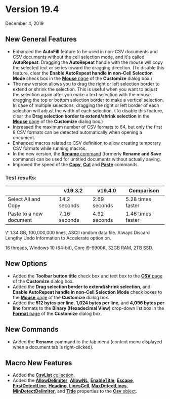 # Version 19.4

December 4, 2019

## New General Features

- Enhanced the **AutoFill** feature to be used in non-CSV documents and CSV documents without the cell selection mode, and it's called **AutoRepeat**. Dragging the **AutoRepeat** handle with the mouse will copy the selected text or series toward the dragging direction. (To disable this feature, clear the **Enable AutoRepeat handle in non-Cell Selection Mode** check box in the [**Mouse** page](../dlg/customize/mouse/index) of the **Customize** dialog box.)
- The new version allows you to drag the right or left selection border to extend or shrink the selection. This is useful when you want to adjust the selection again after you make a text selection with the mouse. dragging the top or bottom selection border to make a vertical selection. In case of multiple selections, dragging the right or left border of each selection will adjust the width of each selection. (To disable this feature, clear the **Drag selection border to extend/shrink selection** in the [**Mouse** page](../dlg/customize/mouse/index) of the **Customize** dialog box.)
- Increased the maximum number of CSV formats to 64, but only the first 8 CSV formats can be detected automatically when opening a document.
- Enhanced macros related to CSV definition to allow creating temporary CSV formats while running macros.
- In the new version, the [**Rename** command](../cmd/file/file_save_rename) (formerly **Rename and Save** command) can be used for untitled documents without actually saving.
- Improved the speed of the **[Copy](../cmd/edit/edit_copy)**, **[Cut](../cmd/edit/edit_cut)** and **[Paste](../cmd/edit/edit_paste)** commands.

### Test results:

|  | v19.3.2 | v19.4.0 | Comparison |
| --- | --- | --- | --- |
| Select All and Copy | 14.2 seconds | 2.69 seconds | 5.28 times faster |
| Paste to a new document | 7.16  seconds | 4.92 seconds | 1.46 times faster |

\\* 1.34 GB, 100,000,000 lines, ASCII random data file. Always Discard Lengthy Undo Information to Accelerate option on.

16 threads, Windows 10 (64-bit), Core i9-9900K, 32GB RAM, 2TB SSD.

## New Options

- Added the **Toolbar button title** check box and text box to the [**CSV** page](../dlg/customize/csv/index) of the **Customize** dialog box.
- Added the **Drag selection border to extend/shrink selection**, and **Enable AutoRepeat handle in non-Cell Selection Mode** check boxes to the [**Mouse** page](../dlg/customize/mouse/index) of the **Customize** dialog box.
- Added the **512 bytes per line**, **1,024 bytes per line**, and **4,096 bytes per line** formats to the **Binary (Hexadecimal View)** drop-down list box in the [**Format** page](../dlg/customize/format/index) of the **Customize** dialog box.

## New Commands

- Added the **Rename** command to the tab menu (context menu displayed when a document tab is right-clicked).

## Macro New Features

- Added the [**CsvList** collection](../macro/csv_list/index).
- Added the [**AllowDelimiter**](../macro/csv/allow_delimiter), [**AllowNL**](../macro/csv/allow_nl), [**EnableTitle**](../macro/csv/enable_title), [**Escape**](../macro/csv/escape), [**FirstDetectLine**](../macro/csv/first_detect_line), [**Heading**](../macro/csv/heading), [**LinesCell**](../macro/csv/lines_cell), [**MaxDetectLines**](../macro/csv/max_detect_lines), [**MinDetectDelimiter**](../macro/csv/min_detect_delimiter), and [**Title**](../macro/csv/title) properties to the [**Csv** object](../macro/csv/index).
